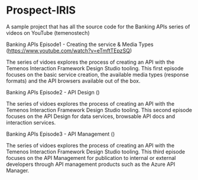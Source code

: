 Prospect-IRIS
=============

A sample project that has all the source code for the Banking APIs series of videos on YouTube (temenostech)


Banking APIs Episode1 - Creating the service & Media Types (https://www.youtube.com/watch?v=eTmftTEpzSQ)

The series of vidoes explores the process of creating an API with the Temenos Interaction Framework Design Studio tooling. This first episode focuses on the basic service creation, the available media types (response formats) and the API browsers available out of the box.



Banking APIs Episode2 - API Design ()

The series of vidoes explores the process of creating an API with the Temenos Interaction Framework Design Studio tooling. This second episode focuses on the API Design for data services, browsable API docs and interaction services.


Banking APIs Episode3 - API Management ()

The series of vidoes explores the process of creating an API with the Temenos Interaction Framework Design Studio tooling. This third episode focuses on the API Management for publication to internal or external developers through API management products such as the Azure API Manager.